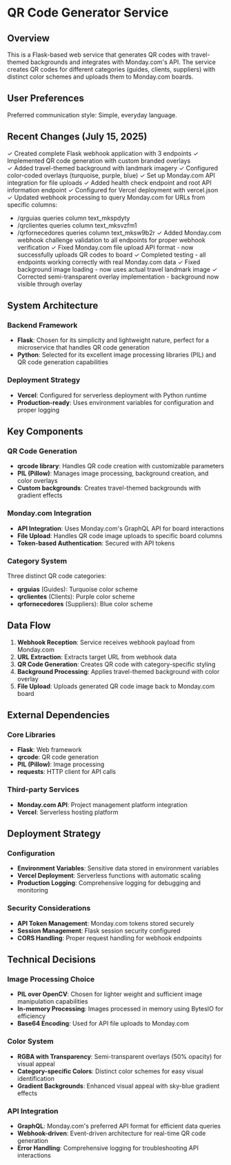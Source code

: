 # QR Code Generator Service

## Overview

This is a Flask-based web service that generates QR codes with travel-themed backgrounds and integrates with Monday.com's API. The service creates QR codes for different categories (guides, clients, suppliers) with distinct color schemes and uploads them to Monday.com boards.

## User Preferences

Preferred communication style: Simple, everyday language.

## Recent Changes (July 15, 2025)

✓ Created complete Flask webhook application with 3 endpoints
✓ Implemented QR code generation with custom branded overlays  
✓ Added travel-themed background with landmark imagery
✓ Configured color-coded overlays (turquoise, purple, blue)
✓ Set up Monday.com API integration for file uploads
✓ Added health check endpoint and root API information endpoint
✓ Configured for Vercel deployment with vercel.json
✓ Updated webhook processing to query Monday.com for URLs from specific columns:
  - /qrguias queries column text_mkspdyty
  - /qrclientes queries column text_mksvzfm1  
  - /qrfornecedores queries column text_mksw9b2r
✓ Added Monday.com webhook challenge validation to all endpoints for proper webhook verification
✓ Fixed Monday.com file upload API format - now successfully uploads QR codes to board
✓ Completed testing - all endpoints working correctly with real Monday.com data
✓ Fixed background image loading - now uses actual travel landmark image
✓ Corrected semi-transparent overlay implementation - background now visible through overlay

## System Architecture

### Backend Framework
- **Flask**: Chosen for its simplicity and lightweight nature, perfect for a microservice that handles QR code generation
- **Python**: Selected for its excellent image processing libraries (PIL) and QR code generation capabilities

### Deployment Strategy
- **Vercel**: Configured for serverless deployment with Python runtime
- **Production-ready**: Uses environment variables for configuration and proper logging

## Key Components

### QR Code Generation
- **qrcode library**: Handles QR code creation with customizable parameters
- **PIL (Pillow)**: Manages image processing, background creation, and color overlays
- **Custom backgrounds**: Creates travel-themed backgrounds with gradient effects

### Monday.com Integration
- **API Integration**: Uses Monday.com's GraphQL API for board interactions
- **File Upload**: Handles QR code image uploads to specific board columns
- **Token-based Authentication**: Secured with API tokens

### Category System
Three distinct QR code categories:
- **qrguias** (Guides): Turquoise color scheme
- **qrclientes** (Clients): Purple color scheme  
- **qrfornecedores** (Suppliers): Blue color scheme

## Data Flow

1. **Webhook Reception**: Service receives webhook payload from Monday.com
2. **URL Extraction**: Extracts target URL from webhook data
3. **QR Code Generation**: Creates QR code with category-specific styling
4. **Background Processing**: Applies travel-themed background with color overlay
5. **File Upload**: Uploads generated QR code image back to Monday.com board

## External Dependencies

### Core Libraries
- **Flask**: Web framework
- **qrcode**: QR code generation
- **PIL (Pillow)**: Image processing
- **requests**: HTTP client for API calls

### Third-party Services
- **Monday.com API**: Project management platform integration
- **Vercel**: Serverless hosting platform

## Deployment Strategy

### Configuration
- **Environment Variables**: Sensitive data stored in environment variables
- **Vercel Deployment**: Serverless functions with automatic scaling
- **Production Logging**: Comprehensive logging for debugging and monitoring

### Security Considerations
- **API Token Management**: Monday.com tokens stored securely
- **Session Management**: Flask session security configured
- **CORS Handling**: Proper request handling for webhook endpoints

## Technical Decisions

### Image Processing Choice
- **PIL over OpenCV**: Chosen for lighter weight and sufficient image manipulation capabilities
- **In-memory Processing**: Images processed in memory using BytesIO for efficiency
- **Base64 Encoding**: Used for API file uploads to Monday.com

### Color System
- **RGBA with Transparency**: Semi-transparent overlays (50% opacity) for visual appeal
- **Category-specific Colors**: Distinct color schemes for easy visual identification
- **Gradient Backgrounds**: Enhanced visual appeal with sky-blue gradient effects

### API Integration
- **GraphQL**: Monday.com's preferred API format for efficient data queries
- **Webhook-driven**: Event-driven architecture for real-time QR code generation
- **Error Handling**: Comprehensive logging for troubleshooting API interactions